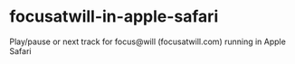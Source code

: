 focusatwill-in-apple-safari
===========================

Play/pause or next track for focus@will (focusatwill.com) running in Apple Safari
